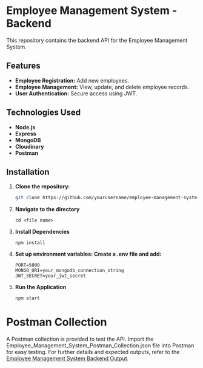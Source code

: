 # Employee Management System - Backend

This repository contains the backend API for the Employee Management System.

## Features

- **Employee Registration:** Add new employees.
- **Employee Management:** View, update, and delete employee records.
- **User Authentication:** Secure access using JWT.

## Technologies Used

- **Node.js**
- **Express**
- **MongoDB**
- **Cloudinary**
- **Postman**
  
## Installation

1. **Clone the repository:**

   ```bash
   git clone https://github.com/yourusername/employee-management-system-backend.git
   
3. **Navigate to the directory**
   ```
   cd <file name>
   
5. **Install Dependencies**
   ```
   npm install
   
6. **Set up environment variables: Create a .env file and add:**
   ```
   PORT=5000
   MONGO_URI=your_mongodb_connection_string
   JWT_SECRET=your_jwt_secret
   
7. **Run the Application**
   ```
   npm start

# Postman Collection

A Postman collection is provided to test the API. Import the Employee_Management_System_Postman_Collection.json file into Postman for easy testing.
For further details and expected outputs, refer to the [Employee Management System Backend Output](https://drive.google.com/file/d/19dJsqL7siB3pqcdwTW2iA9xPqLMeSlrM/view?usp=sharing).
